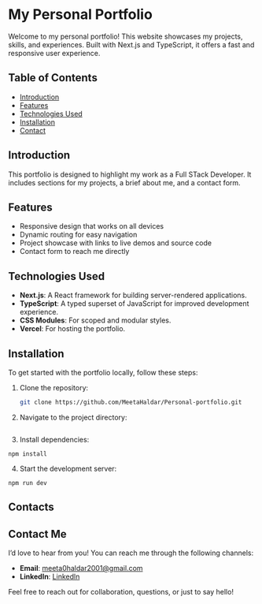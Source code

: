 # My Personal Portfolio

Welcome to my personal portfolio! This website showcases my projects, skills, and experiences. Built with Next.js and TypeScript, it offers a fast and responsive user experience.

## Table of Contents

- [Introduction](#introduction)
- [Features](#features)
- [Technologies Used](#technologies-used)
- [Installation](#installation)
- [Contact](#contact)

## Introduction

This portfolio is designed to highlight my work as a Full STack Developer. It includes sections for my projects, a brief about me, and a contact form. 

## Features

- Responsive design that works on all devices
- Dynamic routing for easy navigation
- Project showcase with links to live demos and source code
- Contact form to reach me directly

## Technologies Used

- **Next.js**: A React framework for building server-rendered applications.
- **TypeScript**: A typed superset of JavaScript for improved development experience.
- **CSS Modules**: For scoped and modular styles.
- **Vercel**: For hosting the portfolio.

## Installation

To get started with the portfolio locally, follow these steps:

1. Clone the repository:
   ```bash
   git clone https://github.com/MeetaHaldar/Personal-portfolio.git
   
2. Navigate to the project directory:
``` cd Personal-portfolio
```
3. Install dependencies:
```
npm install
```
4. Start the development server:
```
npm run dev
```
## Contacts 
## Contact Me

I’d love to hear from you! You can reach me through the following channels:

- **Email**: [meeta0haldar2001@gmail.com](mailto:meeta0haldar2001@gmail.com)
- **LinkedIn**: [Linkedln](https://www.linkedin.com/in/meeta-haldar-236091332/)

Feel free to reach out for collaboration, questions, or just to say hello!
